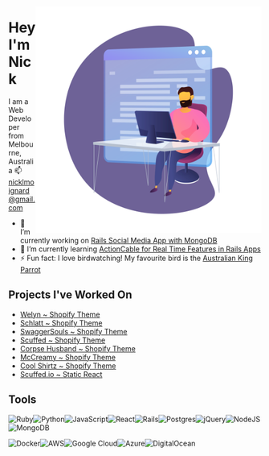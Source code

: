 

<img src="https://github.com/NickMoignard/NickMoignard/blob/main/animated-working-header.svg?raw=true" alt='' width="450" height="450" align='right'></img>
# Hey I'm Nick
I am a Web Developer from Melbourne, Australia
📫 nicklmoignard@gmail.com
- 🔭 I’m currently working on [Rails Social Media App with MongoDB](https://www.github.com/nickmoignard/chat) 
- 🌱 I’m currently learning [ActionCable for Real Time Features in Rails Apps](https://guides.rubyonrails.org/action_cable_overview.html)
- ⚡ Fun fact: I love birdwatching! My favourite bird is the [Australian King Parrot](https://en.wikipedia.org/wiki/Australian_king_parrot)
<img src="https://upload.wikimedia.org/wikipedia/commons/4/46/Alisterus_scapularis_-_Brunkerville.jpg" alt='' width='200'></img>

## Projects I've Worked On
- [Welyn ~ Shopify Theme](https://welyn.shop/)
- [Schlatt ~ Shopify Theme](https://schlatt2020.com/)
- [SwaggerSouls ~ Shopify Theme](https://swagger.shop/)
- [Scuffed ~ Shopify Theme](https://scuffed.store/)
- [Corpse Husband ~ Shopify Theme](https://corpse.store/)
- [McCreamy ~ Shopify Theme](https://mccreamy.shop/)
- [Cool Shirtz ~ Shopify Theme](https://shirtz.cool)
- [Scuffed.io ~ Static React](https://scfd.io/)

## Tools
<img alt="Ruby" src="https://img.shields.io/badge/ruby-%23CC342D.svg?&style=for-the-badge&logo=ruby&logoColor=white"/><img alt="Python" src="https://img.shields.io/badge/python%20-%2314354C.svg?&style=for-the-badge&logo=python&logoColor=white"/><img alt="JavaScript" src="https://img.shields.io/badge/javascript%20-%23323330.svg?&style=for-the-badge&logo=javascript&logoColor=%23F7DF1E"/><img alt="React" src="https://img.shields.io/badge/react%20-%2320232a.svg?&style=for-the-badge&logo=react&logoColor=%2361DAFB"/><img alt="Rails" src="https://img.shields.io/badge/rails%20-%23CC0000.svg?&style=for-the-badge&logo=ruby-on-rails&logoColor=white"/><img alt="Postgres" src ="https://img.shields.io/badge/postgres-%23316192.svg?&style=for-the-badge&logo=postgresql&logoColor=white"/><img alt="jQuery" src="https://img.shields.io/badge/jquery%20-%230769AD.svg?&style=for-the-badge&logo=jquery&logoColor=white"/><img alt="NodeJS" src="https://img.shields.io/badge/node.js%20-%2343853D.svg?&style=for-the-badge&logo=node.js&logoColor=white"/><img alt="MongoDB" src ="https://img.shields.io/badge/MongoDB-%234ea94b.svg?&style=for-the-badge&logo=mongodb&logoColor=white"/>

<img alt="Docker" src="https://img.shields.io/badge/docker%20-%230db7ed.svg?&style=for-the-badge&logo=docker&logoColor=white"/><img alt="AWS" src="https://img.shields.io/badge/AWS%20-%23FF9900.svg?&style=for-the-badge&logo=amazon-aws&logoColor=white"/><img alt="Google Cloud" src="https://img.shields.io/badge/Google%20Cloud%20-%234285F4.svg?&style=for-the-badge&logo=google-cloud&logoColor=white"/><img alt="Azure" src="https://img.shields.io/badge/azure%20-%230072C6.svg?&style=for-the-badge&logo=azure-devops&logoColor=white"/><img alt="DigitalOcean" src="https://img.shields.io/badge/DigitalOcean-%230167ff.svg?&style=for-the-badge&logo=digitalOcean&logoColor=white"/>
